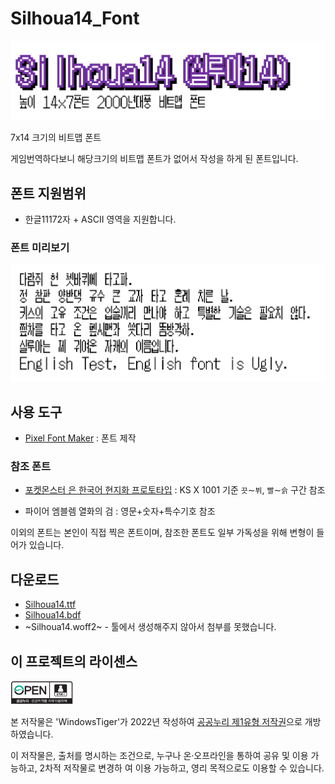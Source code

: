 # Silhoua14_Font
![](image/title.png)

7x14 크기의 비트맵 폰트

게임번역하다보니 해당크기의 비트맵 폰트가 없어서 작성을 하게 된 폰트입니다.
## 폰트 지원범위
* 한글11172자 + ASCII 영역을 지원합니다.

### 폰트 미리보기
![](image/font.png)

## 사용 도구
* [Pixel Font Maker](https://github.com/exqt/pixel-font-maker) : 폰트 제작
### 참조 폰트
* [포켓몬스터 은 한국어 현지화 프로토타입](https://www.youtube.com/watch?v=gULKZEj0fJc&feature=emb_title) : KS X 1001 기준 `끗`∼`뷔`, `빨`∼`슭` 구간 참조 

* 파이어 엠블렘 열화의 검 : 영문+숫자+특수기호 참조

이외의 폰트는 본인이 직접 찍은 폰트이며, 참조한 폰트도 일부 가독성을 위해 변형이 들어가 있습니다.

## 다운로드

* [Silhoua14.ttf](Silhoua14.ttf)
* [Silhoua14.bdf](Silhoua14.bdf)
* ~Silhoua14.woff2~ - 툴에서 생성해주지 않아서 첨부를 못했습니다.

## 이 프로젝트의 라이센스

<img src="image/img_opentype01.jpg" width="100px"></img> 

본 저작물은 'WindowsTiger'가 2022년 작성하여 [공공누리 제1유형 저작권](LICENSE.md)으로 개방하였습니다.

이 저작물은, 출처를 명시하는 조건으로, 누구나 온·오프라인을 통하여 공유 및 이용 가능하고, 2차적 저작물로 변경하
여 이용 가능하고, 영리 목적으로도 이용할 수 있습니다.
